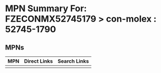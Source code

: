



# MPN Summary For: FZECONMX52745179 > con-molex : 52745-1790

## MPNs
  

|MPN|Direct Links|Search Links|
| :--- | :--- | :--- |
||||
